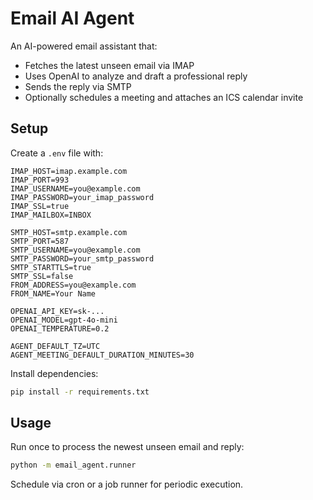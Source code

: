 # Email AI Agent

An AI-powered email assistant that:

- Fetches the latest unseen email via IMAP
- Uses OpenAI to analyze and draft a professional reply
- Sends the reply via SMTP
- Optionally schedules a meeting and attaches an ICS calendar invite

## Setup

Create a `.env` file with:

```
IMAP_HOST=imap.example.com
IMAP_PORT=993
IMAP_USERNAME=you@example.com
IMAP_PASSWORD=your_imap_password
IMAP_SSL=true
IMAP_MAILBOX=INBOX

SMTP_HOST=smtp.example.com
SMTP_PORT=587
SMTP_USERNAME=you@example.com
SMTP_PASSWORD=your_smtp_password
SMTP_STARTTLS=true
SMTP_SSL=false
FROM_ADDRESS=you@example.com
FROM_NAME=Your Name

OPENAI_API_KEY=sk-...
OPENAI_MODEL=gpt-4o-mini
OPENAI_TEMPERATURE=0.2

AGENT_DEFAULT_TZ=UTC
AGENT_MEETING_DEFAULT_DURATION_MINUTES=30
```

Install dependencies:

```bash
pip install -r requirements.txt
```

## Usage

Run once to process the newest unseen email and reply:

```bash
python -m email_agent.runner
```

Schedule via cron or a job runner for periodic execution.
